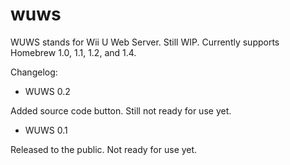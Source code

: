 # wuws
WUWS stands for Wii U Web Server. Still WIP. Currently supports Homebrew 1.0, 1.1, 1.2, and 1.4.

Changelog:

- WUWS 0.2

Added source code button. Still not ready for use yet.

- WUWS 0.1

Released to the public. Not ready for use yet.


